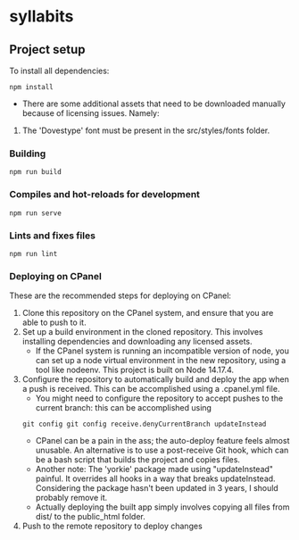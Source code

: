 # syllabits

## Project setup
To install all dependencies:
```
npm install
```
* There are some additional assets that need to be downloaded manually because of licensing issues. Namely:
1. The 'Dovestype' font must be present in the src/styles/fonts folder.

### Building
```
npm run build
```

### Compiles and hot-reloads for development
```
npm run serve
```

### Lints and fixes files
```
npm run lint
```

### Deploying on CPanel
These are the recommended steps for deploying on CPanel:
1. Clone this repository on the CPanel system, and ensure that you are able to push to it.
2. Set up a build environment in the cloned repository. This involves installing dependencies and downloading any licensed assets.
    * If the CPanel system is running an incompatible version of node, you can set up a node virtual environment in the new repository, using a tool like nodeenv. This project is built on Node 14.17.4.
3. Configure the repository to automatically build and deploy the app when a push is received. This can be accomplished using a .cpanel.yml file.
    * You might need to configure the repository to accept pushes to the current branch: this can be accomplished using
    ```
    git config git config receive.denyCurrentBranch updateInstead
    ```
    * CPanel can be a pain in the ass; the auto-deploy feature feels almost unusable. An alternative is to use a post-receive Git hook, which can be a bash script that builds the project and copies files.
    * Another note: The 'yorkie' package made using "updateInstead" painful. It overrides all hooks in a way that breaks updateInstead. Considering the package hasn't been updated in 3 years, I should probably remove it.
    * Actually deploying the built app simply involves copying all files from dist/ to the public_html folder.
4. Push to the remote repository to deploy changes